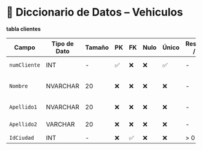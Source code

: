 # 📘 Diccionario de Datos – Vehiculos

**tabla clientes**

| Campo           | Tipo de Dato | Tamaño | PK  | FK  | Nulo | Único | Restricciones / CHECK                      | Referencia a                    | Descripción                             |
|----------------|--------------|--------|-----|-----|------|--------|--------------------------------------------|----------------------------------|-----------------------------------------|
| `numCliente`     | INT          | -      | ✅  | ❌  | ❌   | ✅     | -                                        | -                                | Identificador del cliente               |
| `Nombre`        | NVARCHAR      | 20    | ❌  | ❌  | ❌   | ❌     | -             | -                                | Nombre completo del cliente             |
| `Apellido1`          | NVARCHAR          | 20      | ❌  | ❌  | ❌   | ❌     | -         | -                                | Apellido del cliente                        |
| `Apellido2`        | VARCHAR      | 20    | ❌  | ❌  | ❌   | ❌     | -                   | -                                | Apellido 2 del cliente                      |
| `IdCiudad`      | INT          | -      | ❌  | ✅  | ❌   | ❌     | > 0                                        | Ciudades(IdCiudad)               |    |

